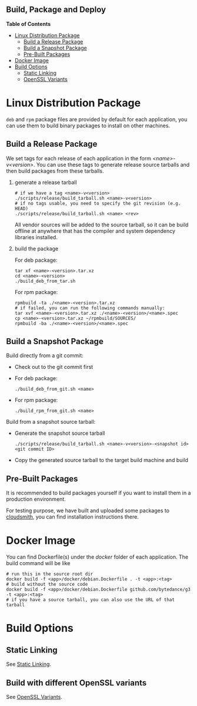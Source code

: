 Build, Package and Deploy
-----

**Table of Contents**

- [Linux Distribution Package](#linux-distribution-package)
    + [Build a Release Package](#build-a-release-package)
    + [Build a Snapshot Package](#build-a-snapshot-package)
    + [Pre-Built Packages](#pre-built-packages)
- [Docker Image](#docker-image)
- [Build Options](#build-options)
    + [Static Linking](#static-linking)
    + [OpenSSL Variants](#build-with-different-openssl-variants)

# Linux Distribution Package

`deb` and `rpm` package files are provided by default for each application, you can use them to build binary packages to
install on other machines.

## Build a Release Package

We set tags for each release of each application in the form *\<name\>-v\<version\>*.
You can use these tags to generate release source tarballs and then build packages from these tarballs.

1. generate a release tarball

   ```shell
   # if we have a tag <name>-v<version>
   ./scripts/release/build_tarball.sh <name>-v<version>
   # if no tags usable, you need to specify the git revision (e.g. HEAD)
   ./scripts/release/build_tarball.sh <name> <rev>
   ```

   All vendor sources will be added to the source tarball, so it can be build offline at anywhere that has the compiler
   and system dependency libraries installed.

2. build the package

   For deb package:
   ```shell
   tar xf <name>-<version>.tar.xz
   cd <name>-<version>
   ./build_deb_from_tar.sh
   ```

   For rpm package:
   ```shell
   rpmbuild -ta ./<name>-<version>.tar.xz
   # if failed, you can run the following commands manually:
   tar xvf <name>-<version>.tar.xz ./<name>-<version>/<name>.spec
   cp <name>-<version>.tar.xz ~/rpmbuild/SOURCES/
   rpmbuild -ba ./<name>-<version>/<name>.spec
   ```

## Build a Snapshot Package

Build directly from a git commit:

- Check out to the git commit first

- For deb package:

  ```shell
  ./build_deb_from_git.sh <name>
  ```

- For rpm package:

  ```shell
  ./build_rpm_from_git.sh <name>
  ```

Build from a snapshot source tarball:

- Generate the snapshot source tarball

  ```shell
  ./scripts/release/build_tarball.sh <name>-v<version>-<snapshot id> <git commit ID>
  ```

- Copy the generated source tarball to the target build machine and build

## Pre-Built Packages

It is recommended to build packages yourself if you want to install them in a production environment.

For testing purpose, we have built and uploaded some packages to
[cloudsmith](https://cloudsmith.io/~g3-oqh/repos/), you can find installation instructions there.

# Docker Image

You can find Dockerfile(s) under the *docker* folder of each application. The build command will be like

```shell
# run this in the source root dir
docker build -f <app>/docker/debian.Dockerfile . -t <app>:<tag>
# build without the source code
docker build -f <app>/docker/debian.Dockerfile github.com/bytedance/g3 -t <app>:<tag>
# if you have a source tarball, you can also use the URL of that tarball
```

# Build Options

## Static Linking

See [Static Linking](static-linking.md).

## Build with different OpenSSL variants

See [OpenSSL Variants](openssl-variants.md).
